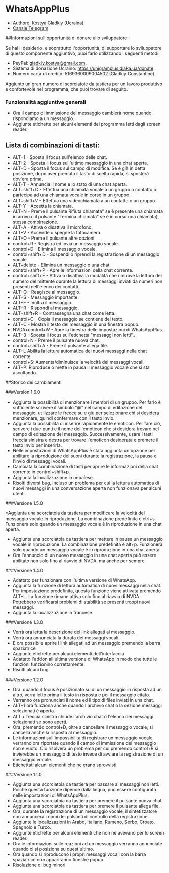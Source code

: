 # WhatsAppPlus

* Authore: Kostya Gladkiy (Ucraina)
* [Canale Telegram](https://t.me/unigramPlus)

##Informazioni sull'opportunità di donare allo sviluppatore:

Se hai il desiderio, e soprattutto l'opportunità, di supportare lo sviluppatore di questo componente aggiuntivo, puoi farlo utilizzando i seguenti metodi:

* PeyPal: gladkiy.kostya@gmail.com.
* Sistema di donazione Ucraino: https://unigramplus.diaka.ua/donate.
* Numero carta di credito: 5169360009004502 (Gladkiy Constantine).

Aggiunto un gran numero di scorciatoie da tastiera per un lavoro produttivo e confortevole nel programma, che puoi trovare di seguito.

### Funzionalità aggiuntive generali

* Ora il campo di immissione del messaggio cambierà nome quando rispondiamo a un messaggio.
* Aggiunte etichette per alcuni elementi del programma letti dagli screen reader.

## Lista di combinazioni di tasti:

* ALT+1 - Sposta il focus sull'elenco delle chat.
* ALT+2 - Sposta il focus sull'ultimo messaggio in una chat aperta.
* ALT+D - Sposta il focus sul campo di modifica. Se è già in detta posizione, dopo aver premuto il tasto di scelta rapida, si sposterà dov'era prima.
* ALT+T - Annuncia il nome e lo stato di una chat aperta.
* ALT+shift+C - Effettua una chiamata vocale a un gruppo o contatto o partecipa ad una chiamata vocale in corso in un gruppo.
* ALT+shift+V - Effettua una videochiamata a un contatto o un gruppo.
* ALT+Y - Accetta la chiamata.
* ALT+N - Preme il pulsante Rifiuta chiamata" se è presente una chiamata in arrivo o il pulsante "Termina chiamata" se è in corso una chiamata), stessa combinazione.
* ALT+A - Attiva o disattiva il microfono.
* ALT+V - Accende o spegne la fotocamera.
* ALT+O - Preme il pulsante altre opzioni.
* control+R - Registra ed invia un messaggio vocale.
* control+D - Elimina il messaggio vocale.
* control+shift+D - Sospendi o riprendi la registrazione di un messaggio vocale.
* ALT+delete - Elimina un messaggio o una chat.
* control+shift+P - Apre le informazioni della chat corrente.
* control+shift+E - Attiva o disattiva la modalità che rimuove la lettura del numero del mittente durante la lettura di messaggi inviati da numeri non presenti nell'elenco dei contatti..
* ALT+Q - Reagisce al messaggio.
* ALT+S - Messaggio importante.
* ALT+F - Inoltra il messaggio.
* ALT+R - Rispondi al messaggio.
* ALT+shift+R - Contrassegna una chat come letta.
* control+C - Copia il messaggio se contiene del testo.
* ALT+C - Mostra il testo del messaggio in una finestra popup.
* NVDA+control+W - Apre la finestra delle impostazioni di WhatsAppPlus.
* ALT+3 - Sposta il focus sull'etichetta "messaggi non letti"..
* control+N - Preme il pulsante nuova chat.
* control+shift+A - Preme il pulsante allega file.
* ALT+L Abilita la lettura automatica dei nuovi messaggi nella chat corrente.
* control+S: Aumenta/diminuisce la velocità dei messaggi vocali.
* ALT+P: Riproduce o mette in pausa il messaggio vocale che si sta ascoltando.

##Storico dei cambiamenti

###Version 1.6.0

* Aggiunta la possibilità di menzionare i membri di un gruppo. Per farlo è sufficiente scrivere il simbolo "@" nel campo di editazione del messaggio, utilizzare le frecce su e giù per selezionare chi si desidera menzionare, quindi confermare con il tasto Invio.
* Aggiunta la possibilità di inserire rapidamente le emoticon. Per fare ciò, scrivere i due punti e il nome dell'emoticon che si desidera trovare nel campo di editazione del messaggio. Successivamente, usare i tasti freccia sinistra e destra per trovare l'emoticon desiderata e premere il tasto Invio per inserirla.
* Nelle impostazioni di WhatsAppPlus è stata aggiunta un'opzione per abilitare la riproduzione dei suoni durante la registrazione, la pausa e l'invio di messaggi vocali.
* Cambiata la combinazione di tasti per aprire le informazioni della chat corrente in control+shift+p.
* Aggiunta la localizzazione in nepalese.
* Risolti diversi bug, incluso un problema per cui la lettura automatica di nuovi messaggi in una conversazione aperta non funzionava per alcuni utenti.

###Versione 1.5.0

*Aggiunta una scorciatoia da tastiera per modificare la velocità del messaggio vocale in riproduzione. La combinazione predefinita è ctrl+s. Funzionerà solo quando un messaggio vocale è in riproduzione in una chat aperta.
* Aggiunta una scorciatoia da tastiera per mettere in pausa un messaggio vocale in riproduzione. La combinazione predefinita è alt+p. Funzionerà solo quando un messaggio vocale è in riproduzione in una chat aperta.
* Ora l'annuncio di un nuovo messaggio in una chat aperta può essere abilitato non solo fino al riavvio di NVDA, ma anche per sempre.

###Versione 1.4.0

* Adattato per funzionare con l'ultima versione di WhatsApp.
* Aggiunta la funzione di lettura automatica di nuovi messaggi nella chat. Per impostazione predefinita, questa funzione viene attivata premendo ALT+L. La funzione rimane attiva solo fino al riavvio di NVDA. Potrebbero verificarsi problemi di stabilità se presenti troppi nuovi messaggi.
* Aggiunta la localizzazione in francese.

###Versione 1.3.0

* Verrà ora letta la descrizione dei link allegati al messaggio.
* Verrà ora annunciata la durata dei messaggi vocali.
* È ora possibile aprire i link allegati ad un messaggio premendo la barra spaziatrice
* Aggiunte etichette per alcuni elementi dell'interfaccia
* Adattato l'addon all'ultima versione di WhatsApp in modo che tutte le funzioni funzionino correttamente.
* Risolti alcuni bug

###Versione 1.2.0

* Ora, quando il focus è posizionato su di un messaggio in risposta ad un altro, verrà letto prima il testo in risposta e poi il messaggio citato.
* Verranno ora pronunciati il nome ed il tipo di files inviati in una chat.
* ALT+1 ora funziona anche quando l'archivio chat o la sezione messaggi selezionati è aperta.
* ALT + freccia sinistra chiude l'archivio chat o l'elenco dei messaggi selezionati se sono aperti.
* Ora, premendo control+D, oltre a cancellare il messaggio vocale, si cancella anche la risposta al messaggio.
* Le informazioni sull'impossibilità di registrare un messaggio vocale verranno ora riportate quando il campo di immissione del messaggio non è vuoto. Ciò risolverà un problema per cui premendo control+R si invierebbe un messaggio di testo invece di avviare la registrazione di un messaggio vocale.
* Etichettati alcuni elementi che ne erano sprovvisti.

###Versione 1.1.0

* Aggiunta una scorciatoia da tastiera per passare ai messaggi non letti. Poiché questa funzione dipende dalla lingua, può essere configurata nelle impostazioni di WhatsAppPlus.
* Aggiunta una scorciatoia da tastiera per premere il pulsante nuova chat.
* Aggiunta una scorciatoia da tastiera per premere il pulsante allega file.
* Ora, durante la registrazione di un messaggio vocale, il sintetizzatore non annuncerà i nomi dei pulsanti di controllo della registrazione.
* Aggiunte le localizzazioni in Arabo, Italiano, Rumeno, Serbo, Croato, Spagnolo e Turco.
* Aggiunte etichette per alcuni elementi che non ne avevano per lo screen reader.
* Ora le informazioni sulle reazioni ad un messaggio verranno annunciate quando ci si posiziona su quest'ultimo.
* Ora quando si riproducono i propri messaggi vocali con la barra spaziatrice non appariranno finestre popup.
* Risoluzione di bug minori.